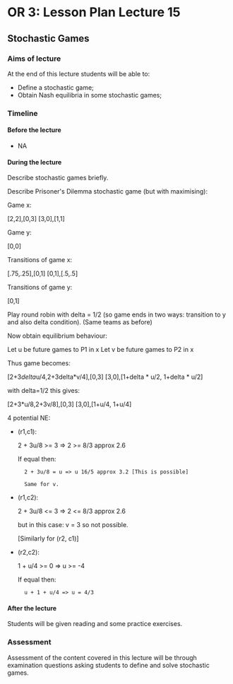 # OR 3: Lesson Plan Lecture 15
## Stochastic Games

### Aims of lecture

At the end of this lecture students will be able to:

- Define a stochastic game;
- Obtain Nash equilibria in some stochastic games;

### Timeline

#### Before the lecture

- NA

#### During the lecture

Describe stochastic games briefly.

Describe Prisoner's Dilemma stochastic game (but with maximising):

Game x:

[2,2],[0,3]
[3,0],[1,1]

Game y:

[0,0]

Transitions of game x:

[.75,.25],[0,1]
[0,1],[.5,.5]

Transitions of game y:

[0,1]

Play round robin with delta = 1/2 (so game ends in two ways: transition to y and also delta condition).
(Same teams as before)

Now obtain equilibrium behaviour:

Let u be future games to P1 in x
Let v be future games to P2 in x

Thus game becomes:

[2+3*delta*u/4,2+3delta*v/4],[0,3]
[3,0],[1+delta * u/2, 1+delta * u/2]

with delta=1/2 this gives:

[2+3*u/8,2+3v/8],[0,3]
[3,0],[1+u/4, 1+u/4]

4 potential NE:

- (r1,c1):

    2 + 3u/8 >= 3 => 2 >= 8/3 approx 2.6

    If equal then:

        2 + 3u/8 = u => u 16/5 approx 3.2 [This is possible]

        Same for v.

- (r1,c2):

    2 + 3u/8 <= 3 => 2 <= 8/3 approx 2.6

    but in this case: v = 3 so not possible.

    [Similarly for (r2, c1)]

- (r2,c2):

    1 + u/4 >= 0 => u >= -4

    If equal then:

        u + 1 + u/4 => u = 4/3

#### After the lecture

Students will be given reading and some practice exercises.

### Assessment

Assessment of the content covered in this lecture will be through examination questions asking students to define and solve stochastic games.
